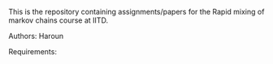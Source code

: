 This is the repository containing assignments/papers for the Rapid mixing of markov chains course at IITD.

Authors: Haroun

Requirements: